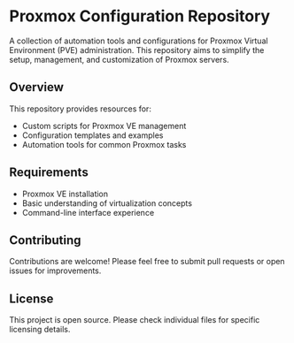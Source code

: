 # Proxmox Configuration Repository

A collection of automation tools and configurations for Proxmox Virtual Environment (PVE) administration. 
This repository aims to simplify the setup, management, and customization of Proxmox servers.

## Overview

This repository provides resources for:
- Custom scripts for Proxmox VE management
- Configuration templates and examples
- Automation tools for common Proxmox tasks

## Requirements

- Proxmox VE installation
- Basic understanding of virtualization concepts
- Command-line interface experience

## Contributing

Contributions are welcome! Please feel free to submit pull requests or open issues for improvements.

## License

This project is open source. Please check individual files for specific licensing details.